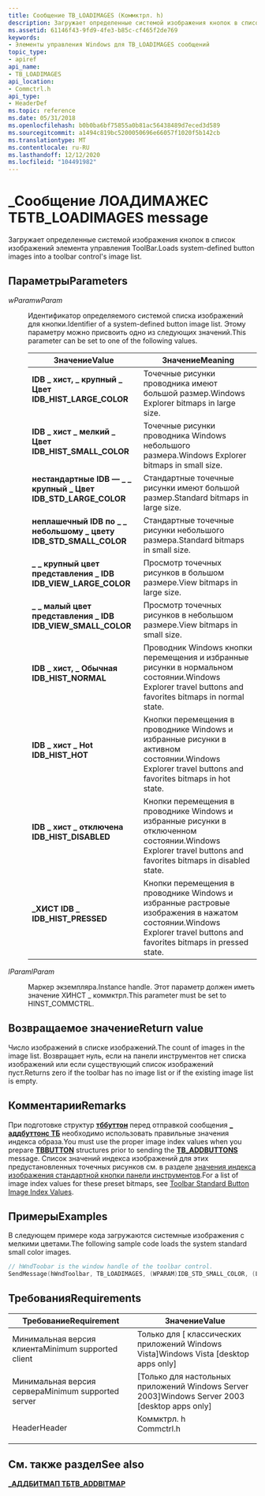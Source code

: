 ```yaml
---
title: Сообщение TB_LOADIMAGES (Коммктрл. h)
description: Загружает определенные системой изображения кнопок в список изображений элемента управления ToolBar.
ms.assetid: 61146f43-9fd9-4fe3-b85c-cf465f2de769
keywords:
- Элементы управления Windows для TB_LOADIMAGES сообщений
topic_type:
- apiref
api_name:
- TB_LOADIMAGES
api_location:
- Commctrl.h
api_type:
- HeaderDef
ms.topic: reference
ms.date: 05/31/2018
ms.openlocfilehash: b0b0ba6bf75855a0b81ac56438489d7eced3d589
ms.sourcegitcommit: a1494c819bc5200050696e66057f1020f5b142cb
ms.translationtype: MT
ms.contentlocale: ru-RU
ms.lasthandoff: 12/12/2020
ms.locfileid: "104491982"
---
```

# <a name="tb_loadimages-message"></a><span data-ttu-id="b8186-104">\_Сообщение ЛОАДИМАЖЕС ТБ</span><span class="sxs-lookup"><span data-stu-id="b8186-104">TB\_LOADIMAGES message</span></span>

<span data-ttu-id="b8186-105">Загружает определенные системой изображения кнопок в список изображений элемента управления ToolBar.</span><span class="sxs-lookup"><span data-stu-id="b8186-105">Loads system-defined button images into a toolbar control's image list.</span></span>

## <a name="parameters"></a><span data-ttu-id="b8186-106">Параметры</span><span class="sxs-lookup"><span data-stu-id="b8186-106">Parameters</span></span>

<dl> <dt>

<span data-ttu-id="b8186-107">*wParam*</span><span class="sxs-lookup"><span data-stu-id="b8186-107">*wParam*</span></span> 
</dt> <dd>

<span data-ttu-id="b8186-108">Идентификатор определяемого системой списка изображений для кнопки.</span><span class="sxs-lookup"><span data-stu-id="b8186-108">Identifier of a system-defined button image list.</span></span> <span data-ttu-id="b8186-109">Этому параметру можно присвоить одно из следующих значений.</span><span class="sxs-lookup"><span data-stu-id="b8186-109">This parameter can be set to one of the following values.</span></span>



| <span data-ttu-id="b8186-110">Значение</span><span class="sxs-lookup"><span data-stu-id="b8186-110">Value</span></span>                                                                                                                                                                                | <span data-ttu-id="b8186-111">Значение</span><span class="sxs-lookup"><span data-stu-id="b8186-111">Meaning</span></span>                                                                             |
|--------------------------------------------------------------------------------------------------------------------------------------------------------------------------------------|-------------------------------------------------------------------------------------|
| <span id="IDB_HIST_LARGE_COLOR"></span><span id="idb_hist_large_color"></span><dl> <span data-ttu-id="b8186-112"><dt>**IDB \_ хист, \_ крупный \_ Цвет**</dt></span><span class="sxs-lookup"><span data-stu-id="b8186-112"><dt>**IDB\_HIST\_LARGE\_COLOR**</dt></span></span> </dl> | <span data-ttu-id="b8186-113">Точечные рисунки проводника имеют большой размер.</span><span class="sxs-lookup"><span data-stu-id="b8186-113">Windows Explorer bitmaps in large size.</span></span><br/>                                  |
| <span id="IDB_HIST_SMALL_COLOR"></span><span id="idb_hist_small_color"></span><dl> <span data-ttu-id="b8186-114"><dt>**IDB \_ хист \_ мелкий \_ Цвет**</dt></span><span class="sxs-lookup"><span data-stu-id="b8186-114"><dt>**IDB\_HIST\_SMALL\_COLOR**</dt></span></span> </dl> | <span data-ttu-id="b8186-115">Точечные рисунки проводника Windows небольшого размера.</span><span class="sxs-lookup"><span data-stu-id="b8186-115">Windows Explorer bitmaps in small size.</span></span><br/>                                  |
| <span id="IDB_STD_LARGE_COLOR"></span><span id="idb_std_large_color"></span><dl> <span data-ttu-id="b8186-116"><dt>**нестандартные IDB — \_ \_ крупный \_ Цвет**</dt></span><span class="sxs-lookup"><span data-stu-id="b8186-116"><dt>**IDB\_STD\_LARGE\_COLOR**</dt></span></span> </dl>    | <span data-ttu-id="b8186-117">Стандартные точечные рисунки имеют большой размер.</span><span class="sxs-lookup"><span data-stu-id="b8186-117">Standard bitmaps in large size.</span></span><br/>                                          |
| <span id="IDB_STD_SMALL_COLOR"></span><span id="idb_std_small_color"></span><dl> <span data-ttu-id="b8186-118"><dt>**неплашечный IDB по \_ \_ небольшому \_ цвету**</dt></span><span class="sxs-lookup"><span data-stu-id="b8186-118"><dt>**IDB\_STD\_SMALL\_COLOR**</dt></span></span> </dl>    | <span data-ttu-id="b8186-119">Стандартные точечные рисунки небольшого размера.</span><span class="sxs-lookup"><span data-stu-id="b8186-119">Standard bitmaps in small size.</span></span><br/>                                          |
| <span id="IDB_VIEW_LARGE_COLOR"></span><span id="idb_view_large_color"></span><dl> <span data-ttu-id="b8186-120"><dt>**\_ \_ крупный цвет представления \_ IDB**</dt></span><span class="sxs-lookup"><span data-stu-id="b8186-120"><dt>**IDB\_VIEW\_LARGE\_COLOR**</dt></span></span> </dl> | <span data-ttu-id="b8186-121">Просмотр точечных рисунков в большом размере.</span><span class="sxs-lookup"><span data-stu-id="b8186-121">View bitmaps in large size.</span></span><br/>                                              |
| <span id="IDB_VIEW_SMALL_COLOR"></span><span id="idb_view_small_color"></span><dl> <span data-ttu-id="b8186-122"><dt>**\_ \_ малый цвет представления \_ IDB**</dt></span><span class="sxs-lookup"><span data-stu-id="b8186-122"><dt>**IDB\_VIEW\_SMALL\_COLOR**</dt></span></span> </dl> | <span data-ttu-id="b8186-123">Просмотр точечных рисунков в небольшом размере.</span><span class="sxs-lookup"><span data-stu-id="b8186-123">View bitmaps in small size.</span></span><br/>                                              |
| <span id="IDB_HIST_NORMAL"></span><span id="idb_hist_normal"></span><dl> <span data-ttu-id="b8186-124"><dt>**IDB \_ хист, \_ Обычная**</dt></span><span class="sxs-lookup"><span data-stu-id="b8186-124"><dt>**IDB\_HIST\_NORMAL**</dt></span></span> </dl>                 | <span data-ttu-id="b8186-125">Проводник Windows кнопки перемещения и избранные рисунки в нормальном состоянии.</span><span class="sxs-lookup"><span data-stu-id="b8186-125">Windows Explorer travel buttons and favorites bitmaps in normal state.</span></span><br/>   |
| <span id="IDB_HIST_HOT"></span><span id="idb_hist_hot"></span><dl> <span data-ttu-id="b8186-126"><dt>**IDB \_ хист \_ Hot**</dt></span><span class="sxs-lookup"><span data-stu-id="b8186-126"><dt>**IDB\_HIST\_HOT**</dt></span></span> </dl>                          | <span data-ttu-id="b8186-127">Кнопки перемещения в проводнике Windows и избранные рисунки в активном состоянии.</span><span class="sxs-lookup"><span data-stu-id="b8186-127">Windows Explorer travel buttons and favorites bitmaps in hot state.</span></span><br/>      |
| <span id="IDB_HIST_DISABLED"></span><span id="idb_hist_disabled"></span><dl> <span data-ttu-id="b8186-128"><dt>**IDB \_ хист \_ отключена**</dt></span><span class="sxs-lookup"><span data-stu-id="b8186-128"><dt>**IDB\_HIST\_DISABLED**</dt></span></span> </dl>           | <span data-ttu-id="b8186-129">Кнопки перемещения в проводнике Windows и избранные рисунки в отключенном состоянии.</span><span class="sxs-lookup"><span data-stu-id="b8186-129">Windows Explorer travel buttons and favorites bitmaps in disabled state.</span></span><br/> |
| <span id="IDB_HIST_PRESSED"></span><span id="idb_hist_pressed"></span><dl> <span data-ttu-id="b8186-130"><dt>**\_ХИСТ IDB \_**</dt></span><span class="sxs-lookup"><span data-stu-id="b8186-130"><dt>**IDB\_HIST\_PRESSED**</dt></span></span> </dl>              | <span data-ttu-id="b8186-131">Кнопки перемещения в проводнике Windows и избранные растровые изображения в нажатом состоянии.</span><span class="sxs-lookup"><span data-stu-id="b8186-131">Windows Explorer travel buttons and favorites bitmaps in pressed state.</span></span><br/>  |



 

</dd> <dt>

<span data-ttu-id="b8186-132">*lParam*</span><span class="sxs-lookup"><span data-stu-id="b8186-132">*lParam*</span></span> 
</dt> <dd>

<span data-ttu-id="b8186-133">Маркер экземпляра.</span><span class="sxs-lookup"><span data-stu-id="b8186-133">Instance handle.</span></span> <span data-ttu-id="b8186-134">Этот параметр должен иметь значение ХИНСТ \_ коммктрл.</span><span class="sxs-lookup"><span data-stu-id="b8186-134">This parameter must be set to HINST\_COMMCTRL.</span></span>

</dd> </dl>

## <a name="return-value"></a><span data-ttu-id="b8186-135">Возвращаемое значение</span><span class="sxs-lookup"><span data-stu-id="b8186-135">Return value</span></span>

<span data-ttu-id="b8186-136">Число изображений в списке изображений.</span><span class="sxs-lookup"><span data-stu-id="b8186-136">The count of images in the image list.</span></span> <span data-ttu-id="b8186-137">Возвращает нуль, если на панели инструментов нет списка изображений или если существующий список изображений пуст.</span><span class="sxs-lookup"><span data-stu-id="b8186-137">Returns zero if the toolbar has no image list or if the existing image list is empty.</span></span>

## <a name="remarks"></a><span data-ttu-id="b8186-138">Комментарии</span><span class="sxs-lookup"><span data-stu-id="b8186-138">Remarks</span></span>

<span data-ttu-id="b8186-139">При подготовке структур [**тббуттон**](/windows/desktop/api/Commctrl/ns-commctrl-tbbutton) перед отправкой сообщения [**\_ аддбуттонс ТБ**](tb-addbuttons.md) необходимо использовать правильные значения индекса образа.</span><span class="sxs-lookup"><span data-stu-id="b8186-139">You must use the proper image index values when you prepare [**TBBUTTON**](/windows/desktop/api/Commctrl/ns-commctrl-tbbutton) structures prior to sending the [**TB\_ADDBUTTONS**](tb-addbuttons.md) message.</span></span> <span data-ttu-id="b8186-140">Список значений индекса изображений для этих предустановленных точечных рисунков см. в разделе [значения индекса изображения стандартной кнопки панели инструментов](toolbar-standard-button-image-index-values.md).</span><span class="sxs-lookup"><span data-stu-id="b8186-140">For a list of image index values for these preset bitmaps, see [Toolbar Standard Button Image Index Values](toolbar-standard-button-image-index-values.md).</span></span>

## <a name="examples"></a><span data-ttu-id="b8186-141">Примеры</span><span class="sxs-lookup"><span data-stu-id="b8186-141">Examples</span></span>

<span data-ttu-id="b8186-142">В следующем примере кода загружаются системные изображения с мелкими цветами.</span><span class="sxs-lookup"><span data-stu-id="b8186-142">The following sample code loads the system standard small color images.</span></span>


```C++
// hWndToobar is the window handle of the toolbar control.
SendMessage(hWndToolbar, TB_LOADIMAGES, (WPARAM)IDB_STD_SMALL_COLOR, (LPARAM)HINST_COMMCTRL);
```



## <a name="requirements"></a><span data-ttu-id="b8186-143">Требования</span><span class="sxs-lookup"><span data-stu-id="b8186-143">Requirements</span></span>



| <span data-ttu-id="b8186-144">Требование</span><span class="sxs-lookup"><span data-stu-id="b8186-144">Requirement</span></span> | <span data-ttu-id="b8186-145">Значение</span><span class="sxs-lookup"><span data-stu-id="b8186-145">Value</span></span> |
|-------------------------------------|---------------------------------------------------------------------------------------|
| <span data-ttu-id="b8186-146">Минимальная версия клиента</span><span class="sxs-lookup"><span data-stu-id="b8186-146">Minimum supported client</span></span><br/> | <span data-ttu-id="b8186-147">Только для \[ классических приложений Windows Vista\]</span><span class="sxs-lookup"><span data-stu-id="b8186-147">Windows Vista \[desktop apps only\]</span></span><br/>                                        |
| <span data-ttu-id="b8186-148">Минимальная версия сервера</span><span class="sxs-lookup"><span data-stu-id="b8186-148">Minimum supported server</span></span><br/> | <span data-ttu-id="b8186-149">\[Только для настольных приложений Windows Server 2003\]</span><span class="sxs-lookup"><span data-stu-id="b8186-149">Windows Server 2003 \[desktop apps only\]</span></span><br/>                                  |
| <span data-ttu-id="b8186-150">Header</span><span class="sxs-lookup"><span data-stu-id="b8186-150">Header</span></span><br/>                   | <dl> <span data-ttu-id="b8186-151"><dt>Коммктрл. h</dt></span><span class="sxs-lookup"><span data-stu-id="b8186-151"><dt>Commctrl.h</dt></span></span> </dl> |



## <a name="see-also"></a><span data-ttu-id="b8186-152">См. также раздел</span><span class="sxs-lookup"><span data-stu-id="b8186-152">See also</span></span>

<dl> <dt>

[<span data-ttu-id="b8186-153">**\_АДДБИТМАП ТБ**</span><span class="sxs-lookup"><span data-stu-id="b8186-153">**TB\_ADDBITMAP**</span></span>](tb-addbitmap.md)
</dt> </dl>

 

 





